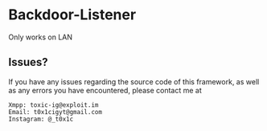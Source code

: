 # Backdoor-Listener
Only works on LAN


## Issues?

If you have any issues regarding the source code of this framework, as well as any errors you have encountered, please contact me at 

    Xmpp: toxic-ig@exploit.im
    Email: t0x1cigyt@gmail.com
    Instagram: @_t0x1c
